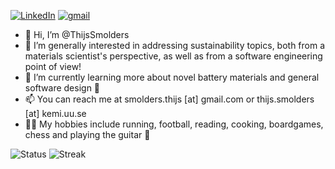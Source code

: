 [![LinkedIn](https://img.shields.io/badge/LinkedIn-0077B5?style=for-the-badge&logo=linkedin&logoColor=white)](https://www.linkedin.com/in/thijssmolders/)
[![gmail](https://img.shields.io/badge/Gmail-D14836?style=for-the-badge&logo=gmail&logoColor=white)](mailto:smolders.thijs@gmail.com)

- 👋 Hi, I’m @ThijsSmolders
- 👀 I’m generally interested in addressing sustainability topics, both from a materials scientist's perspective, as well as from a software engineering point of view!
- 🌱 I’m currently learning more about novel battery materials and general software design 🔋
- 📫 You can reach me at smolders.thijs [at] gmail.com or thijs.smolders [at] kemi.uu.se
- 🏃‍♂️ My hobbies include running, football, reading, cooking, boardgames, chess and playing the guitar 🎸

![Status](https://github-readme-stats.vercel.app/api?username=ThijsSmolders)
![Streak](https://github-readme-streak-stats.herokuapp.com/?user=ThijsSmolders)

<!---
ThijsSmolders/ThijsSmolders is a ✨ special ✨ repository because its `README.md` (this file) appears on your GitHub profile.
You can click the Preview link to take a look at your changes.

![Languages](https://github-readme-stats.vercel.app/api/top-langs/?username=ThijsSmolders)
--->
